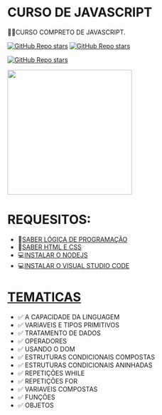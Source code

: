 # CURSO DE JAVASCRIPT
👨‍⚖️CURSO COMPRETO DE JAVASCRIPT.

[![GitHub Repo stars](https://img.shields.io/badge/VILHALVA-GITHUB-03A9F4?logo=github)](https://github.com/VILHALVA) 
[![GitHub Repo stars](https://img.shields.io/badge/VEJA-DOCUMENTAÇÃO-03A9F4?logo=google)](https://devdocs.io/javascript/) <br>

[![GitHub Repo stars](https://img.shields.io/badge/CURSO-COMPRETO-03A9F4?logo=youtube)](https://www.youtube.com/playlist?list=PLHz_AreHm4dlsK3Nr9GVvXCbpQyHQl1o1) <br>

<img src="https://upload.wikimedia.org/wikipedia/commons/thumb/9/99/Unofficial_JavaScript_logo_2.svg/1200px-Unofficial_JavaScript_logo_2.svg.png" align="center" width="280"> <br>

# REQUESITOS:
* 🤯[SABER LÓGICA DE PROGRAMAÇÃO](https://github.com/VILHALVA/CURSO-DE-ALGORITMO)
* 🤯[SABER HTML E CSS](https://github.com/VILHALVA/CURSO-DE-HTML-CSS-JS)
* 💻[INSTALAR O NODEJS](https://nodejs.org/pt-br/download/package-manager)
* 💻[INSTALAR O VISUAL STUDIO CODE](https://code.visualstudio.com/download)

# [TEMATICAS](https://www.youtube.com/playlist?list=PLHz_AreHm4dlsK3Nr9GVvXCbpQyHQl1o1)
* ✅ A CAPACIDADE DA LINGUAGEM
* ✅ VARIAVEIS E TIPOS PRIMITIVOS
* ✅ TRATAMENTO DE DADOS
* ✅ OPERADORES
* ✅ USANDO O DOM
* ✅ ESTRUTURAS CONDICIONAIS COMPOSTAS
* ✅ ESTRUTURAS CONDICIONAIS ANINHADAS
* ✅ REPETIÇÕES WHILE
* ✅ REPETIÇÕES FOR
* ✅ VARIAVEIS COMPOSTAS
* ✅ FUNÇÕES
* ✅ OBJETOS


